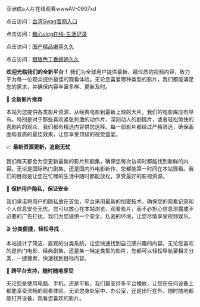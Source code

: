 亚洲成a人片在线观看wwwAV-0907xd

点击访问：<a href="https://heiliaowzu4ur.pages.dev">台湾Swag官网入口</a>

点击访问：<a href="https://heiliaozj3tjd.pages.dev">糖心vlog在线-生活记录</a>

点击访问：<a href="https://heiliaoxqkkct.pages.dev">国产精品嫩草久久</a>

点击访问：<a href="https://heiliaoga6s9v.pages.dev">狠狠色丁香婷婷久久</a>

**欢迎光临我们的全新平台！** 我们为全球用户提供最新、最优质的视频内容，致力于为每一位观众提供最佳的观看体验。无论您喜爱哪种类型的影片，我们都能满足您的需求，并确保内容丰富多样、更新及时。

🎥 **全新影片推荐**

本站为您提供各类影片资源，从经典电影到最新上映的大片，我们的电影库应有尽有。特别是对于那些喜欢紧张刺激的动作片、深刻动人的剧情片，或者轻松愉快的喜剧片的观众，我们都有精选内容供您选择。每一部影片都经过严格筛选，确保画面和音质的最佳效果，让您享受顶级的视觉盛宴。

📈 **最新资源更新，追剧无忧**

我们每天都会为您更新最新的影片和剧集，确保您每次访问时都能找到新鲜的内容。无论是国际热门剧集，还是国内外电影新作，您都能第一时间在本站观看。我们的目标是让您在忙碌的生活中随时都能放松，享受最好的影视资源。

🔐 **保护用户隐私，保证安全**

我们承诺将用户的隐私放在首位，平台采用最新的加密技术，确保您的观看记录和个人信息安全无忧。您可以放心在本站浏览、观看影片，而不必担心信息泄露或不必要的广告打扰。我们为您提供一个安全、私密的环境，让您尽情享受视频娱乐。

🎬 **分类便捷，轻松寻找**

本站设计了简洁、直观的分类系统，让您快速找到自己感兴趣的内容。无论您喜欢的是热门电影、经典剧集，还是某一特定类型的影片，您都可以轻松导航至相关分类，一键搜索，快速找到目标内容。

📱 **跨平台支持，随时随地享受**

无论您是使用电脑、手机，还是平板，我们都支持多平台播放，让您在任何设备上都能享受流畅的观看体验。无论您身处家中、办公室，还是出行在外，随时随地都能打开设备，观看您喜欢的影片。

<span style="display:none;">[Canonical link]( https://github.com/dd098/78912 ）</span>
